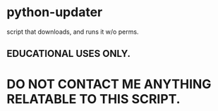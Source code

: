 # python-updater
script that downloads, and runs it w/o perms.

## EDUCATIONAL USES ONLY.
# DO NOT CONTACT ME ANYTHING RELATABLE TO THIS SCRIPT.
